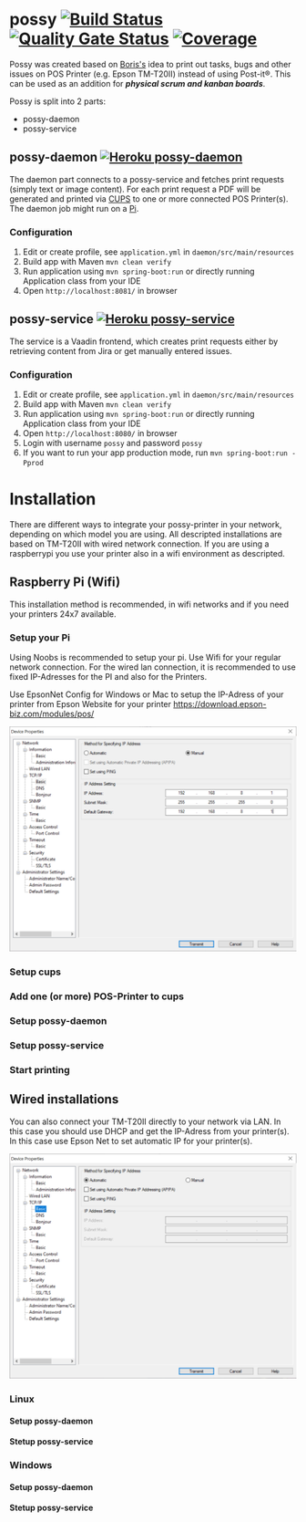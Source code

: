# possy [![Build Status](https://travis-ci.org/gerald24/possy.svg?branch=master)](https://travis-ci.org/gerald24/possy) [![Quality Gate Status](https://sonarcloud.io/api/project_badges/measure?project=net.g24.possy%3Areactor&metric=alert_status)](https://sonarcloud.io/dashboard?id=net.g24.possy%3Areactor) [![Coverage](https://sonarcloud.io/api/project_badges/measure?project=net.g24.possy%3Areactor&metric=coverage)](https://sonarcloud.io/dashboard?id=net.g24.possy%3Areactor)

Possy was created based on [Boris's](https://github.com/boris779) idea to print out tasks, bugs and other issues on POS Printer (e.g. Epson TM-T20II) instead of using Post-it®. This can be used as an addition for ***physical scrum and kanban boards***.

Possy is split into 2 parts:
- possy-daemon
- possy-service

## possy-daemon [![Heroku possy-daemon](https://heroku-badge.herokuapp.com/?app=possy-daemon)](https://possy-daemon.herokuapp.com/)

The daemon part connects to a possy-service and fetches print requests (simply text or image content). For each print request a PDF will be generated and printed via [CUPS](https://www.cups.org) to one or more connected POS Printer(s). The daemon job might run on a [Pi](https://www.raspberrypi.org).

### Configuration

1. Edit or create profile, see `application.yml` in `daemon/src/main/resources`
1. Build app with Maven `mvn clean verify`
1. Run application using `mvn spring-boot:run` or directly running Application class from your IDE
1. Open `http://localhost:8081/` in browser

## possy-service [![Heroku possy-service](https://heroku-badge.herokuapp.com/?app=possy-service)](https://possy-service.herokuapp.com/)

The service is a Vaadin frontend, which creates print requests either by retrieving content from Jira or get manually entered issues.

### Configuration

1. Edit or create profile, see `application.yml` in `daemon/src/main/resources`
1. Build app with Maven `mvn clean verify`
1. Run application using `mvn spring-boot:run` or directly running Application class from your IDE
1. Open `http://localhost:8080/` in browser
1. Login with username `possy` and password `possy`
1. If you want to run your app production mode, run `mvn spring-boot:run -Pprod`

# Installation

There are different ways to integrate your possy-printer in your network, depending on which model you are using. All descripted installations are based on TM-T20II with wired network connection. If you are using a raspberrypi you use your printer also in a wifi environment as descripted.

## Raspberry Pi (Wifi)
This installation method is recommended, in wifi networks and if you need your printers 24x7 available.

### Setup your Pi

Using Noobs is recommended to setup your pi. Use Wifi for your regular network connection. For the wired lan connection, it is recommended to use fixed IP-Adresses for the PI and also for the Printers.

Use EpsonNet Config for Windows or Mac to setup the IP-Adress of your printer from Epson Website for your printer
https://download.epson-biz.com/modules/pos/ 

<img src="https://github.com/gerald24/possy/blob/installation_guide/documentation/screenshots/epsonNet_fixedIp.png" width="600">

### Setup cups

### Add one (or more) POS-Printer to cups

### Setup possy-daemon

### Setup possy-service

### Start printing

## Wired installations

You can also connect your TM-T20II directly to your network via LAN. In this case you should use DHCP and get the IP-Adress from your printer(s). In this case use Epson Net to set automatic IP for your printer(s).

<img src="https://github.com/gerald24/possy/blob/installation_guide/documentation/screenshots/epsonNet_dhcp.png" width="600">

### Linux 

#### Setup possy-daemon

#### Stetup possy-service

### Windows 

#### Setup possy-daemon

#### Stetup possy-service